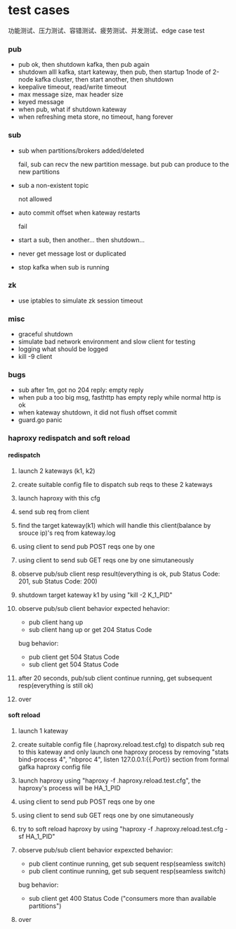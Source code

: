 # test cases

功能测试、压力测试、容错测试、疲劳测试、并发测试、edge case test

### pub

- pub ok, then shutdown kafka, then pub again
- shutdown alll kafka, start kateway, then pub, then startup 1node of 2-node kafka 
  cluster, then start another, then shutdown
- keepalive timeout, read/write timeout
- max message size, max header size
- keyed message
- when pub, what if shutdown kateway
- when refreshing meta store, no timeout, hang forever

### sub

- sub when partitions/brokers added/deleted

  fail, sub can recv the new partition message. but pub can produce to the new partitions

- sub a non-existent topic
  
  not allowed

- auto commit offset when kateway restarts

  fail

- start a sub, then another... then shutdown...

- never get message lost or duplicated

- stop kafka when sub is running

### zk

- use iptables to simulate zk session timeout

### misc

- graceful shutdown
- simulate bad network environment and slow client for testing
- logging what should be logged
- kill -9 client


### bugs

- sub after 1m, got no 204 reply: empty reply
- when pub a too big msg, fasthttp has empty reply while normal http is ok
- when kateway shutdown, it did not flush offset commit
- guard.go panic


### haproxy redispatch and soft reload

#### redispatch
1. launch 2 kateways (k1, k2)
2. create suitable config file to dispatch sub reqs to these 2 kateways
3. launch haproxy with this cfg
4. send sub req from client
5. find the target kateway(k1) which will handle this client(balance by srouce ip)'s req from kateway.log
6. using client to send pub POST reqs one by one
7. using client to send sub GET reqs one by one simutaneously 
8. observe pub/sub client resp result(everything is ok, pub Status Code: 201, sub Status Code: 200)
9. shutdown target kateway k1 by using "kill -2 K_1_PID"
10. observe pub/sub client behavior
	expected hehavior:
	* pub client hang up
	* sub client hang up or get 204 Status Code

	bug behavior:
	* pub client get 504 Status Code
	* sub client get 504 Status Code

11. after 20 seconds, pub/sub client continue running, get subsequent resp(everything is still ok)
12. over


#### soft reload
1. launch 1 kateway
2. create suitable config file (.haproxy.reload.test.cfg) to dispatch sub req to this kateway and only launch one haproxy process by removing "stats bind-process 4", "nbproc 4", listen 127.0.0.1:{{.Port}} section from formal gafka haproxy config file
3. launch haproxy using "haproxy -f .haproxy.reload.test.cfg", the haproxy's process will be HA_1_PID
4. using client to send pub POST reqs one by one
5. using client to send sub GET reqs one by one simutaneously
6. try to soft reload haproxy by using "haproxy -f .haproxy.reload.test.cfg -sf HA_1_PID"
7. observe pub/sub client behavior
	expexcted behavior:
	* pub client continue running, get sub sequent resp(seamless switch)
	* pub client continue running, get sub sequent resp(seamless switch)

	bug behavior:
	* sub client get 400 Status Code ("consumers more than available partitions")

8. over






